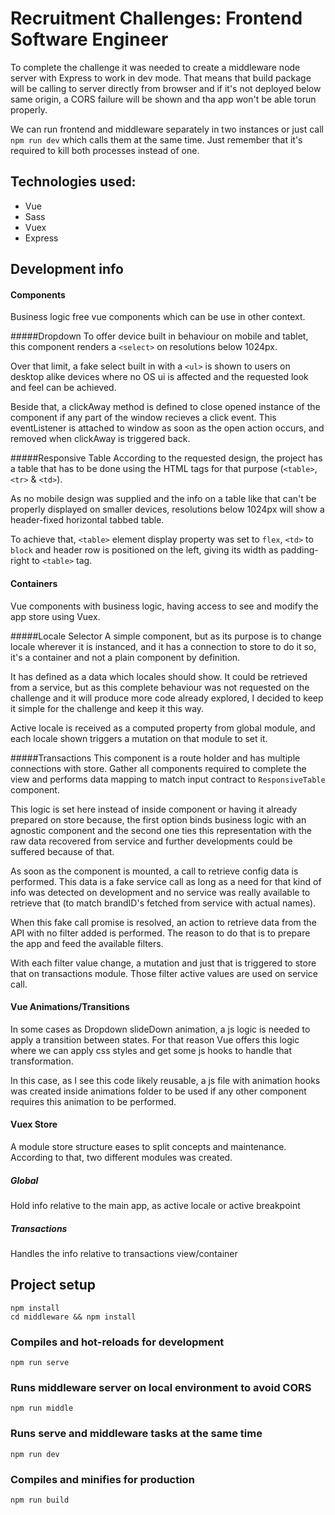 # Recruitment Challenges: Frontend Software Engineer

To complete the challenge it was needed to create a middleware node server with Express to work in dev mode. That means that build package will be calling to server directly from browser and if it's not deployed below same origin, a CORS failure will be shown and tha app won't be able torun properly.

We can run frontend and middleware separately in two instances or just call `npm run dev` which calls them at the same time. Just remember that it's required to kill both processes instead of one.

## Technologies used:
- Vue
- Sass
- Vuex
- Express

## Development info 
#### Components
Business logic free vue components which can be use in other context.

#####Dropdown
To offer device built in behaviour on mobile and tablet, this component renders a `<select>` on resolutions below 1024px.

Over that limit, a fake select built in with a `<ul>` is shown to users on desktop alike devices where no OS ui is affected and the requested look and feel can be achieved.

Beside that, a clickAway method is defined to close opened instance of the component if any part of the window recieves a click event. This eventListener is attached to window as soon as the open action occurs, and removed when clickAway is triggered back.

#####Responsive Table
According to the requested design, the project has a table that has to be done using the HTML tags for that purpose (`<table>`, `<tr>` & `<td>`).

As no mobile design was supplied and the info on a table like that can't be properly displayed on smaller devices, resolutions below 1024px will show a header-fixed horizontal tabbed table.

To achieve that, `<table>` element display property was set to `flex`, `<td>` to `block` and header row is positioned on the left, giving its width as padding-right to `<table>` tag.

#### Containers
Vue components with business logic, having access to see and modify the app store using Vuex.

#####Locale Selector
A simple component, but as its purpose is to change locale wherever it is instanced, and it has a connection to store to do it so, it's a container and not a plain component by definition.

It has defined as a data which locales should show. It could be retrieved from a service, but as this complete behaviour was not requested on the challenge and it will produce more code already explored, I decided to keep it simple for the challenge and keep it this way.

Active locale is received as a computed property from global module, and each locale shown triggers a mutation on that module to set it.

#####Transactions
This component is a route holder and has multiple connections with store. Gather all components required to complete the view and performs data mapping to match input contract to `ResponsiveTable` component.

This logic is set here instead of inside component or having it already prepared on store because, the first option binds business logic with an agnostic component and the second one ties this representation with the raw data recovered from service and further developments could be suffered because of that.

As soon as the component is mounted, a call to retrieve config data is performed. This data is a fake service call as long as a need for that kind of info was detected on development and no service was really available to retrieve that (to match brandID's fetched from service with actual names).

When this fake call promise is resolved, an action to retrieve data from the API with no filter added is performed. The reason to do that is to prepare the app and feed the available filters.

With each filter value change, a mutation and just that is triggered to store that on transactions module. Those filter active values are used on service call.

#### Vue Animations/Transitions
In some cases as Dropdown slideDown animation, a js logic is needed to apply a transition between states. For that reason Vue offers this logic where we can apply css styles and get some js hooks to handle that transformation.

In this case, as I see this code likely reusable, a js file with animation hooks was created inside animations folder to be used if any other component requires this animation to be performed.

#### Vuex Store
A module store structure eases to split concepts and maintenance. According to that, two different modules was created.

##### Global
Hold info relative to the main app, as active locale or active breakpoint

##### Transactions
Handles the info relative to transactions view/container

## Project setup
```
npm install
cd middleware && npm install
```

### Compiles and hot-reloads for development
```
npm run serve
```

### Runs middleware server on local environment to avoid CORS
```
npm run middle
```

### Runs serve and middleware tasks at the same time
```
npm run dev
```

### Compiles and minifies for production
```
npm run build
```


